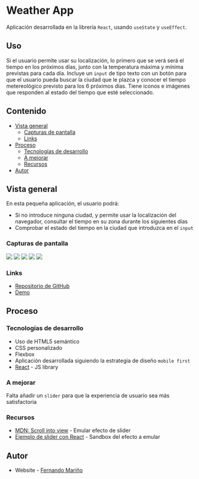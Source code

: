 # Weather App

Aplicación desarrollada en la librería `React`, usando `useState` y `useEffect`.

## Uso

Si el usuario permite usar su localización, lo primero que se verá será el tiempo en los próximos días, junto con la temperatura máxima y mínima previstas para cada día.
Incluye un `input` de tipo texto con un botón para que el usuario pueda buscar la ciudad que le plazca y conocer el tiempo metereológico previsto para los 6 próximos días.
Tiene iconos e imágenes que responden al estado del tiempo que esté seleccionado.

## Contenido

- [Vista general](#vista-general)
  - [Capturas de pantalla](#captura-de-pantalla)
  - [Links](#links)
- [Proceso](#proceso)
  - [Tecnologías de desarrollo](#tecnologías-de-desarrollo)
  - [A mejorar](#a-mejorar)
  - [Recursos](#recursos)
- [Autor](#autor)

## Vista general

En esta pequeña aplicación, el usuario podrá:

- Si no introduce ninguna ciudad, y permite usar la localización del navegador, consultar el tiempo en su zona durante los siguientes días
- Comprobar el estado del tiempo en la ciudad que introduzca en el `input`

### Capturas de pantalla

![](./src/assets/images/1.png)
![](./src/assets/images/2.png)
![](./src/assets/images/3.png)
![](./src/assets/images/4.png)
![](./src/assets/images/5.png)

### Links

- [Repositorio de GitHub](https://github.com/aerozfx/react-weather-app.git)
- [Demo](https://your-live-site-url.com)

## Proceso

### Tecnologías de desarrollo

- Uso de HTML5 semántico
- CSS personalizado
- Flexbox
- Aplicación desarrollada siguiendo la estrategia de diseño `mobile first`
- [React](https://reactjs.org/) - JS library

### A mejorar

Falta añadir un `slider` para que la experiencia de usuario sea más satisfactoria

### Recursos

- [MDN: Scroll into view](https://developer.mozilla.org/en-US/docs/Web/API/Element/scrollIntoView) - Emular efecto de slider
- [Ejemplo de slider con React](https://codesandbox.io/s/32xjhx?file=/App.js:155-176&utm_medium=sandpack) - Sandbox del efecto a emular

## Autor

- Website - [Fernando Mariño](https://github.com/aerozfx)
